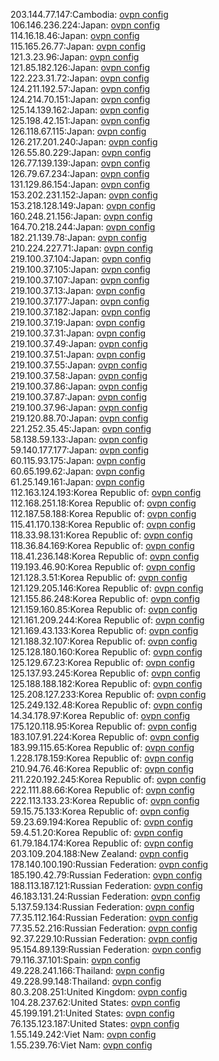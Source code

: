 203.144.77.147:Cambodia: [ovpn config](vpn/203_144_77_147.ovpn)  
106.146.236.224:Japan: [ovpn config](vpn/106_146_236_224.ovpn)  
114.16.18.46:Japan: [ovpn config](vpn/114_16_18_46.ovpn)  
115.165.26.77:Japan: [ovpn config](vpn/115_165_26_77.ovpn)  
121.3.23.96:Japan: [ovpn config](vpn/121_3_23_96.ovpn)  
121.85.182.126:Japan: [ovpn config](vpn/121_85_182_126.ovpn)  
122.223.31.72:Japan: [ovpn config](vpn/122_223_31_72.ovpn)  
124.211.192.57:Japan: [ovpn config](vpn/124_211_192_57.ovpn)  
124.214.70.151:Japan: [ovpn config](vpn/124_214_70_151.ovpn)  
125.14.139.162:Japan: [ovpn config](vpn/125_14_139_162.ovpn)  
125.198.42.151:Japan: [ovpn config](vpn/125_198_42_151.ovpn)  
126.118.67.115:Japan: [ovpn config](vpn/126_118_67_115.ovpn)  
126.217.201.240:Japan: [ovpn config](vpn/126_217_201_240.ovpn)  
126.55.80.229:Japan: [ovpn config](vpn/126_55_80_229.ovpn)  
126.77.139.139:Japan: [ovpn config](vpn/126_77_139_139.ovpn)  
126.79.67.234:Japan: [ovpn config](vpn/126_79_67_234.ovpn)  
131.129.86.154:Japan: [ovpn config](vpn/131_129_86_154.ovpn)  
153.202.231.152:Japan: [ovpn config](vpn/153_202_231_152.ovpn)  
153.218.128.149:Japan: [ovpn config](vpn/153_218_128_149.ovpn)  
160.248.21.156:Japan: [ovpn config](vpn/160_248_21_156.ovpn)  
164.70.218.244:Japan: [ovpn config](vpn/164_70_218_244.ovpn)  
182.21.139.78:Japan: [ovpn config](vpn/182_21_139_78.ovpn)  
210.224.227.71:Japan: [ovpn config](vpn/210_224_227_71.ovpn)  
219.100.37.104:Japan: [ovpn config](vpn/219_100_37_104.ovpn)  
219.100.37.105:Japan: [ovpn config](vpn/219_100_37_105.ovpn)  
219.100.37.107:Japan: [ovpn config](vpn/219_100_37_107.ovpn)  
219.100.37.13:Japan: [ovpn config](vpn/219_100_37_13.ovpn)  
219.100.37.177:Japan: [ovpn config](vpn/219_100_37_177.ovpn)  
219.100.37.182:Japan: [ovpn config](vpn/219_100_37_182.ovpn)  
219.100.37.19:Japan: [ovpn config](vpn/219_100_37_19.ovpn)  
219.100.37.31:Japan: [ovpn config](vpn/219_100_37_31.ovpn)  
219.100.37.49:Japan: [ovpn config](vpn/219_100_37_49.ovpn)  
219.100.37.51:Japan: [ovpn config](vpn/219_100_37_51.ovpn)  
219.100.37.55:Japan: [ovpn config](vpn/219_100_37_55.ovpn)  
219.100.37.58:Japan: [ovpn config](vpn/219_100_37_58.ovpn)  
219.100.37.86:Japan: [ovpn config](vpn/219_100_37_86.ovpn)  
219.100.37.87:Japan: [ovpn config](vpn/219_100_37_87.ovpn)  
219.100.37.96:Japan: [ovpn config](vpn/219_100_37_96.ovpn)  
219.120.88.70:Japan: [ovpn config](vpn/219_120_88_70.ovpn)  
221.252.35.45:Japan: [ovpn config](vpn/221_252_35_45.ovpn)  
58.138.59.133:Japan: [ovpn config](vpn/58_138_59_133.ovpn)  
59.140.177.177:Japan: [ovpn config](vpn/59_140_177_177.ovpn)  
60.115.93.175:Japan: [ovpn config](vpn/60_115_93_175.ovpn)  
60.65.199.62:Japan: [ovpn config](vpn/60_65_199_62.ovpn)  
61.25.149.161:Japan: [ovpn config](vpn/61_25_149_161.ovpn)  
112.163.124.193:Korea Republic of: [ovpn config](vpn/112_163_124_193.ovpn)  
112.168.251.18:Korea Republic of: [ovpn config](vpn/112_168_251_18.ovpn)  
112.187.58.188:Korea Republic of: [ovpn config](vpn/112_187_58_188.ovpn)  
115.41.170.138:Korea Republic of: [ovpn config](vpn/115_41_170_138.ovpn)  
118.33.98.131:Korea Republic of: [ovpn config](vpn/118_33_98_131.ovpn)  
118.36.84.169:Korea Republic of: [ovpn config](vpn/118_36_84_169.ovpn)  
118.41.236.148:Korea Republic of: [ovpn config](vpn/118_41_236_148.ovpn)  
119.193.46.90:Korea Republic of: [ovpn config](vpn/119_193_46_90.ovpn)  
121.128.3.51:Korea Republic of: [ovpn config](vpn/121_128_3_51.ovpn)  
121.129.205.146:Korea Republic of: [ovpn config](vpn/121_129_205_146.ovpn)  
121.155.86.248:Korea Republic of: [ovpn config](vpn/121_155_86_248.ovpn)  
121.159.160.85:Korea Republic of: [ovpn config](vpn/121_159_160_85.ovpn)  
121.161.209.244:Korea Republic of: [ovpn config](vpn/121_161_209_244.ovpn)  
121.169.43.133:Korea Republic of: [ovpn config](vpn/121_169_43_133.ovpn)  
121.188.32.107:Korea Republic of: [ovpn config](vpn/121_188_32_107.ovpn)  
125.128.180.160:Korea Republic of: [ovpn config](vpn/125_128_180_160.ovpn)  
125.129.67.23:Korea Republic of: [ovpn config](vpn/125_129_67_23.ovpn)  
125.137.93.245:Korea Republic of: [ovpn config](vpn/125_137_93_245.ovpn)  
125.188.188.182:Korea Republic of: [ovpn config](vpn/125_188_188_182.ovpn)  
125.208.127.233:Korea Republic of: [ovpn config](vpn/125_208_127_233.ovpn)  
125.249.132.48:Korea Republic of: [ovpn config](vpn/125_249_132_48.ovpn)  
14.34.178.97:Korea Republic of: [ovpn config](vpn/14_34_178_97.ovpn)  
175.120.118.95:Korea Republic of: [ovpn config](vpn/175_120_118_95.ovpn)  
183.107.91.224:Korea Republic of: [ovpn config](vpn/183_107_91_224.ovpn)  
183.99.115.65:Korea Republic of: [ovpn config](vpn/183_99_115_65.ovpn)  
1.228.178.159:Korea Republic of: [ovpn config](vpn/1_228_178_159.ovpn)  
210.94.76.46:Korea Republic of: [ovpn config](vpn/210_94_76_46.ovpn)  
211.220.192.245:Korea Republic of: [ovpn config](vpn/211_220_192_245.ovpn)  
222.111.88.66:Korea Republic of: [ovpn config](vpn/222_111_88_66.ovpn)  
222.113.133.23:Korea Republic of: [ovpn config](vpn/222_113_133_23.ovpn)  
59.15.75.133:Korea Republic of: [ovpn config](vpn/59_15_75_133.ovpn)  
59.23.69.194:Korea Republic of: [ovpn config](vpn/59_23_69_194.ovpn)  
59.4.51.20:Korea Republic of: [ovpn config](vpn/59_4_51_20.ovpn)  
61.79.184.174:Korea Republic of: [ovpn config](vpn/61_79_184_174.ovpn)  
203.109.204.188:New Zealand: [ovpn config](vpn/203_109_204_188.ovpn)  
178.140.100.190:Russian Federation: [ovpn config](vpn/178_140_100_190.ovpn)  
185.190.42.79:Russian Federation: [ovpn config](vpn/185_190_42_79.ovpn)  
188.113.187.121:Russian Federation: [ovpn config](vpn/188_113_187_121.ovpn)  
46.183.131.24:Russian Federation: [ovpn config](vpn/46_183_131_24.ovpn)  
5.137.59.134:Russian Federation: [ovpn config](vpn/5_137_59_134.ovpn)  
77.35.112.164:Russian Federation: [ovpn config](vpn/77_35_112_164.ovpn)  
77.35.52.216:Russian Federation: [ovpn config](vpn/77_35_52_216.ovpn)  
92.37.229.10:Russian Federation: [ovpn config](vpn/92_37_229_10.ovpn)  
95.154.89.139:Russian Federation: [ovpn config](vpn/95_154_89_139.ovpn)  
79.116.37.101:Spain: [ovpn config](vpn/79_116_37_101.ovpn)  
49.228.241.166:Thailand: [ovpn config](vpn/49_228_241_166.ovpn)  
49.228.99.148:Thailand: [ovpn config](vpn/49_228_99_148.ovpn)  
80.3.208.251:United Kingdom: [ovpn config](vpn/80_3_208_251.ovpn)  
104.28.237.62:United States: [ovpn config](vpn/104_28_237_62.ovpn)  
45.199.191.21:United States: [ovpn config](vpn/45_199_191_21.ovpn)  
76.135.123.187:United States: [ovpn config](vpn/76_135_123_187.ovpn)  
1.55.149.242:Viet Nam: [ovpn config](vpn/1_55_149_242.ovpn)  
1.55.239.76:Viet Nam: [ovpn config](vpn/1_55_239_76.ovpn)  

